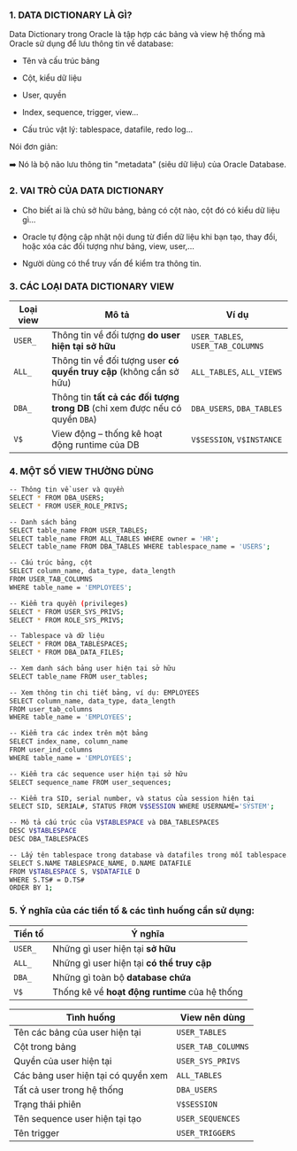 ### 1. DATA DICTIONARY LÀ GÌ?

Data Dictionary trong Oracle là tập hợp các bảng và view hệ thống mà Oracle sử dụng để lưu thông tin về database:

- Tên và cấu trúc bảng

- Cột, kiểu dữ liệu

- User, quyền

- Index, sequence, trigger, view...

- Cấu trúc vật lý: tablespace, datafile, redo log...

Nói đơn giản:

➡️ Nó là bộ não lưu thông tin "metadata" (siêu dữ liệu) của Oracle Database.

### 2. VAI TRÒ CỦA DATA DICTIONARY

- Cho biết ai là chủ sở hữu bảng, bảng có cột nào, cột đó có kiểu dữ liệu gì...

- Oracle tự động cập nhật nội dung từ điển dữ liệu khi bạn tạo, thay đổi, hoặc xóa các đối tượng như bảng, view, user,...

- Người dùng có thể truy vấn để kiểm tra thông tin.

### 3. CÁC LOẠI DATA DICTIONARY VIEW

| Loại view | Mô tả                                                                             | Ví dụ                             |
|-----------|-----------------------------------------------------------------------------------|-----------------------------------|
| `USER_`   | Thông tin về đối tượng **do user hiện tại sở hữu**                                | `USER_TABLES`, `USER_TAB_COLUMNS` |
| `ALL_`    | Thông tin về đối tượng user **có quyền truy cập** (không cần sở hữu)              | `ALL_TABLES`, `ALL_VIEWS`         |
| `DBA_`    | Thông tin **tất cả các đối tượng trong DB** (chỉ xem được nếu có quyền `DBA`)     | `DBA_USERS`, `DBA_TABLES`         |
| `V$`      | View động – thống kê hoạt động runtime của DB                                     | `V$SESSION`, `V$INSTANCE`         |

### 4. MỘT SỐ VIEW THƯỜNG DÙNG

```bash
-- Thông tin về user và quyền
SELECT * FROM DBA_USERS;
SELECT * FROM USER_ROLE_PRIVS;

-- Danh sách bảng
SELECT table_name FROM USER_TABLES;
SELECT table_name FROM ALL_TABLES WHERE owner = 'HR';
SELECT table_name FROM DBA_TABLES WHERE tablespace_name = 'USERS';

-- Cấu trúc bảng, cột
SELECT column_name, data_type, data_length 
FROM USER_TAB_COLUMNS 
WHERE table_name = 'EMPLOYEES';

-- Kiểm tra quyền (privileges)
SELECT * FROM USER_SYS_PRIVS;
SELECT * FROM ROLE_SYS_PRIVS;

-- Tablespace và dữ liệu
SELECT * FROM DBA_TABLESPACES;
SELECT * FROM DBA_DATA_FILES;

-- Xem danh sách bảng user hiện tại sở hữu
SELECT table_name FROM user_tables;

-- Xem thông tin chi tiết bảng, ví dụ: EMPLOYEES
SELECT column_name, data_type, data_length 
FROM user_tab_columns 
WHERE table_name = 'EMPLOYEES';

-- Kiểm tra các index trên một bảng
SELECT index_name, column_name 
FROM user_ind_columns 
WHERE table_name = 'EMPLOYEES';

-- Kiểm tra các sequence user hiện tại sở hữu
SELECT sequence_name FROM user_sequences;

-- Kiểm tra SID, serial number, và status của session hiện tại
SELECT SID, SERIAL#, STATUS FROM V$SESSION WHERE USERNAME='SYSTEM'; 

-- Mô tả cấu trúc của V$TABLESPACE và DBA_TABLESPACES
DESC V$TABLESPACE
DESC DBA_TABLESPACES

-- Lấy tên tablespace trong database và datafiles trong mỗi tablespace.
SELECT S.NAME TABLESPACE_NAME, D.NAME DATAFILE
FROM V$TABLESPACE S, V$DATAFILE D
WHERE S.TS# = D.TS#
ORDER BY 1; 
```
### 5. Ý nghĩa của các tiền tố & các tình huống cần sử dụng:

| Tiền tố | Ý nghĩa                                        |
|---------|------------------------------------------------|
| `USER_` | Những gì user hiện tại **sở hữu**              |
| `ALL_`  | Những gì user hiện tại **có thể truy cập**     |
| `DBA_`  | Những gì toàn bộ **database chứa**             |
| `V$`    | Thống kê về **hoạt động runtime** của hệ thống |


| Tình huống                          | View nên dùng      |
|-------------------------------------|--------------------|
| Tên các bảng của user hiện tại      | `USER_TABLES`      |
| Cột trong bảng                      | `USER_TAB_COLUMNS` |
| Quyền của user hiện tại             | `USER_SYS_PRIVS`   |
| Các bảng user hiện tại có quyền xem | `ALL_TABLES`       |
| Tất cả user trong hệ thống          | `DBA_USERS`        |
| Trạng thái phiên                    | `V$SESSION`        |
| Tên sequence user hiện tại tạo      | `USER_SEQUENCES`   |
| Tên trigger                         | `USER_TRIGGERS`    |

